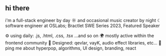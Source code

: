 
## hi there
i'm a full-stack engineer by day ☼ and occasional music creator by night ☾
software engineer at OSLabs;
Bractlet SWE Series 2023, Featured Speaker

⚙️ using daily: .js, .html, .css, .tsx ...and so on
🌍 mostly active within the frontend community
💅 Designed: qevlar, vayK, audio effect libraries, etc…
💬 ping me about hyperpop, algorithms, UI design, branding, react 
